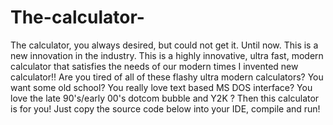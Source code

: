 # The-calculator-
The calculator, you always desired, but could not get it. Until now. This is a new innovation in the industry. This is a highly innovative, ultra fast, modern calculator that satisfies the needs of our modern times
I invented new calculator!! Are you tired of all of these flashy ultra modern calculators? You want some old school? 
You really love text based MS DOS interface? You love the late 90's/early 00's dotcom bubble and Y2K ? 
Then this calculator is for you! Just copy the source code below into your IDE, compile and run!
